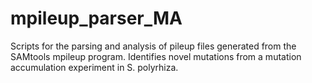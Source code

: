 # mpileup_parser_MA

Scripts for the parsing and analysis of pileup files generated from the SAMtools mpileup program. 
Identifies novel mutations from a mutation accumulation experiment in S. polyrhiza.
